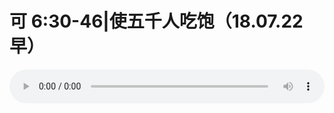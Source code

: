 # 可 6:30-46|使五千人吃饱（18.07.22早）

<audio style="width: 100%;" preload="false" controls controlslist="nodownload"><source src="http://file.simai.life/audio/mp3/old/26316.mp3" type="audio/mpeg">Your browser does not support the audio element.</audio>



